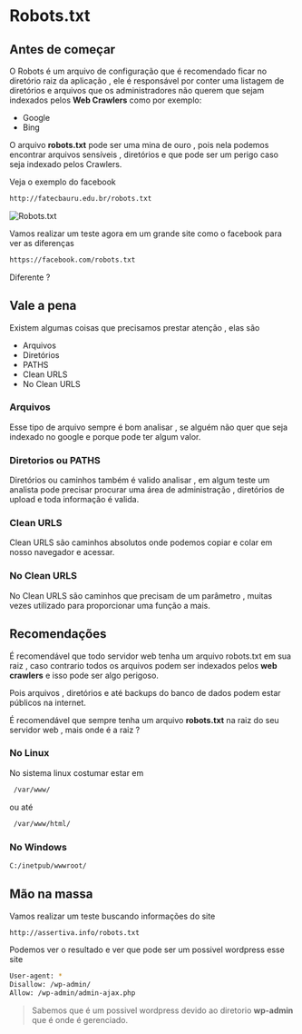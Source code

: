 # Robots.txt

## Antes de começar

O Robots é um arquivo de configuração que é recomendado ficar no diretório raiz da aplicação , ele é responsável por conter uma listagem de diretórios e arquivos que os administradores não querem que sejam indexados pelos **Web Crawlers** como por exemplo:
- Google
- Bing

O arquivo **robots.txt** pode ser uma mina de ouro , pois nela podemos encontrar arquivos sensíveis , diretórios e que pode ser um perigo caso seja indexado pelos Crawlers.

Veja o exemplo do facebook
```sh
http://fatecbauru.edu.br/robots.txt
```

![Robots.txt](https://i.imgur.com/ZtQb5Wb.png)

Vamos realizar um teste agora em um grande site como o facebook para ver as diferenças
```sh
https://facebook.com/robots.txt
```

Diferente ?

## Vale a pena
Existem algumas coisas que precisamos prestar atenção , elas são

- Arquivos
- Diretórios
- PATHS
- Clean URLS
- No Clean URLS

### Arquivos
Esse tipo de arquivo sempre é bom analisar , se alguém não quer que seja indexado no google e porque pode ter algum valor.

### Diretorios ou PATHS
Diretórios ou caminhos também é valido analisar , em algum teste um analista pode precisar procurar uma área de administração , diretórios de upload e toda informação é valida.

### Clean URLS
Clean URLS são caminhos absolutos onde podemos copiar e colar em nosso navegador e acessar.

### No Clean URLS
No Clean URLS são caminhos que precisam de um parâmetro , muitas vezes utilizado para proporcionar uma função a mais.

## Recomendações
É recomendável que todo servidor web tenha um arquivo robots.txt em sua raiz , caso contrario todos os arquivos podem ser indexados pelos **web crawlers** e isso pode ser algo perigoso.

Pois arquivos , diretórios e até backups do banco de dados podem estar públicos na internet.

É recomendável que sempre tenha um arquivo **robots.txt** na raiz do seu servidor web , mais onde é a raiz ?

### No Linux
No sistema linux costumar estar em
```sh
 /var/www/
```

ou até
```sh
 /var/www/html/
```

### No Windows
```sh
C:/inetpub/wwwroot/
```

## Mão na massa
Vamos realizar um teste buscando informações do site
```sh
http://assertiva.info/robots.txt
```

Podemos ver o resultado e ver que pode ser um possivel wordpress esse site
```sh
User-agent: *
Disallow: /wp-admin/
Allow: /wp-admin/admin-ajax.php
```
> Sabemos que é um possivel wordpress devido ao diretorio **wp-admin** que é onde é gerenciado.
